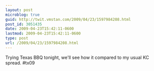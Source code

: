 ```yaml
---
layout: post
microblog: true
guid: http://twit.vmstan.com/2009/04/23/1597984208.html
post_id: 3051435
date: 2009-04-23T15:42:11-0600
lastmod: 2009-04-23T15:42:11-0600
type: post
url: /2009/04/23/1597984208.html
---
```

Trying Texas BBQ tonight, we'll see how it compared to my usual KC spread. #tx09

